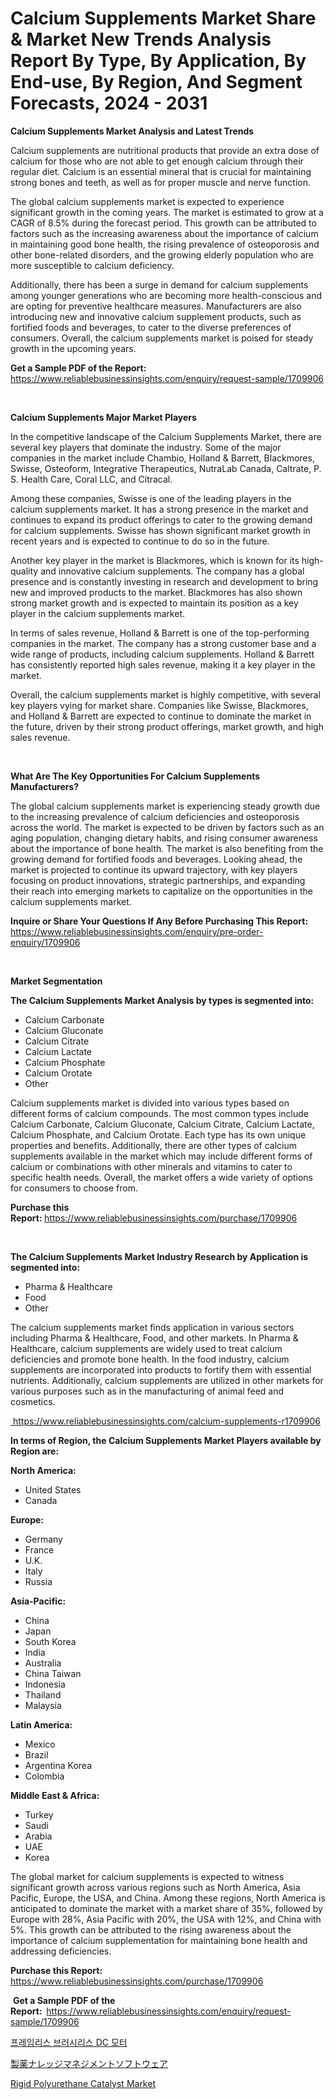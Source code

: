 <p><h1>Calcium Supplements Market Share & Market New Trends Analysis Report By Type, By Application, By End-use, By Region, And Segment Forecasts, 2024 - 2031</h1></p><p><strong>Calcium Supplements Market Analysis and Latest Trends</strong></p>
<p><p>Calcium supplements are nutritional products that provide an extra dose of calcium for those who are not able to get enough calcium through their regular diet. Calcium is an essential mineral that is crucial for maintaining strong bones and teeth, as well as for proper muscle and nerve function.</p><p>The global calcium supplements market is expected to experience significant growth in the coming years. The market is estimated to grow at a CAGR of 8.5% during the forecast period. This growth can be attributed to factors such as the increasing awareness about the importance of calcium in maintaining good bone health, the rising prevalence of osteoporosis and other bone-related disorders, and the growing elderly population who are more susceptible to calcium deficiency.</p><p>Additionally, there has been a surge in demand for calcium supplements among younger generations who are becoming more health-conscious and are opting for preventive healthcare measures. Manufacturers are also introducing new and innovative calcium supplement products, such as fortified foods and beverages, to cater to the diverse preferences of consumers. Overall, the calcium supplements market is poised for steady growth in the upcoming years.</p></p>
<p><strong>Get a Sample PDF of the Report:&nbsp;</strong> <a href="https://www.reliablebusinessinsights.com/enquiry/request-sample/1709906">https://www.reliablebusinessinsights.com/enquiry/request-sample/1709906</a></p>
<p>&nbsp;</p>
<p><strong>Calcium Supplements Major Market Players</strong></p>
<p><p>In the competitive landscape of the Calcium Supplements Market, there are several key players that dominate the industry. Some of the major companies in the market include Chambio, Holland & Barrett, Blackmores, Swisse, Osteoform, Integrative Therapeutics, NutraLab Canada, Caltrate, P. S. Health Care, Coral LLC, and Citracal.</p><p>Among these companies, Swisse is one of the leading players in the calcium supplements market. It has a strong presence in the market and continues to expand its product offerings to cater to the growing demand for calcium supplements. Swisse has shown significant market growth in recent years and is expected to continue to do so in the future.</p><p>Another key player in the market is Blackmores, which is known for its high-quality and innovative calcium supplements. The company has a global presence and is constantly investing in research and development to bring new and improved products to the market. Blackmores has also shown strong market growth and is expected to maintain its position as a key player in the calcium supplements market.</p><p>In terms of sales revenue, Holland & Barrett is one of the top-performing companies in the market. The company has a strong customer base and a wide range of products, including calcium supplements. Holland & Barrett has consistently reported high sales revenue, making it a key player in the market.</p><p>Overall, the calcium supplements market is highly competitive, with several key players vying for market share. Companies like Swisse, Blackmores, and Holland & Barrett are expected to continue to dominate the market in the future, driven by their strong product offerings, market growth, and high sales revenue.</p></p>
<p>&nbsp;</p>
<p><strong>What Are The Key Opportunities For Calcium Supplements Manufacturers?</strong></p>
<p><p>The global calcium supplements market is experiencing steady growth due to the increasing prevalence of calcium deficiencies and osteoporosis across the world. The market is expected to be driven by factors such as an aging population, changing dietary habits, and rising consumer awareness about the importance of bone health. The market is also benefiting from the growing demand for fortified foods and beverages. Looking ahead, the market is projected to continue its upward trajectory, with key players focusing on product innovations, strategic partnerships, and expanding their reach into emerging markets to capitalize on the opportunities in the calcium supplements market.</p></p>
<p><strong>Inquire or Share Your Questions If Any Before Purchasing This Report:</strong> <a href="https://www.reliablebusinessinsights.com/enquiry/pre-order-enquiry/1709906">https://www.reliablebusinessinsights.com/enquiry/pre-order-enquiry/1709906</a></p>
<p>&nbsp;</p>
<p><strong>Market Segmentation</strong></p>
<p><strong>The Calcium Supplements Market Analysis by types is segmented into:</strong></p>
<p><ul><li>Calcium Carbonate</li><li>Calcium Gluconate</li><li>Calcium Citrate</li><li>Calcium Lactate</li><li>Calcium Phosphate</li><li>Calcium Orotate</li><li>Other</li></ul></p>
<p><p>Calcium supplements market is divided into various types based on different forms of calcium compounds. The most common types include Calcium Carbonate, Calcium Gluconate, Calcium Citrate, Calcium Lactate, Calcium Phosphate, and Calcium Orotate. Each type has its own unique properties and benefits. Additionally, there are other types of calcium supplements available in the market which may include different forms of calcium or combinations with other minerals and vitamins to cater to specific health needs. Overall, the market offers a wide variety of options for consumers to choose from.</p></p>
<p><strong>Purchase this Report:&nbsp;</strong><a href="https://www.reliablebusinessinsights.com/purchase/1709906">https://www.reliablebusinessinsights.com/purchase/1709906</a></p>
<p>&nbsp;</p>
<p><strong>The Calcium Supplements Market Industry Research by Application is segmented into:</strong></p>
<p><ul><li>Pharma & Healthcare</li><li>Food</li><li>Other</li></ul></p>
<p><p>The calcium supplements market finds application in various sectors including Pharma & Healthcare, Food, and other markets. In Pharma & Healthcare, calcium supplements are widely used to treat calcium deficiencies and promote bone health. In the food industry, calcium supplements are incorporated into products to fortify them with essential nutrients. Additionally, calcium supplements are utilized in other markets for various purposes such as in the manufacturing of animal feed and cosmetics.</p></p>
<p><a href="https://www.reliablebusinessinsights.com/calcium-supplements-r1709906">&nbsp;https://www.reliablebusinessinsights.com/calcium-supplements-r1709906</a></p>
<p><strong>In terms of Region, the Calcium Supplements Market Players available by Region are:</strong></p>
<p>
    <p> <strong> North America: </strong>
        <ul>
            <li>United States</li>
            <li>Canada</li>
        </ul>
        </p> 
    <p> <strong> Europe: </strong>
        <ul>
            <li>Germany</li>
            <li>France</li>
            <li>U.K.</li>
            <li>Italy</li>
            <li>Russia</li>
        </ul>
        </p> 
    <p> <strong> Asia-Pacific: </strong>
        <ul>
            <li>China</li>
            <li>Japan</li>
            <li>South Korea</li>
            <li>India</li>
            <li>Australia</li>
            <li>China Taiwan</li>
            <li>Indonesia</li>
            <li>Thailand</li>
            <li>Malaysia</li>
        </ul>
        </p> 
    <p> <strong> Latin America: </strong>
        <ul>
            <li>Mexico</li>
            <li>Brazil</li>
            <li>Argentina Korea</li>
            <li>Colombia</li>
        </ul>
        </p> 
    <p> <strong> Middle East & Africa: </strong>
        <ul>
            <li>Turkey</li>
            <li>Saudi</li>
            <li>Arabia</li>
            <li>UAE</li>
            <li>Korea</li>
        </ul>
    </p>
    </p>
<p><p>The global market for calcium supplements is expected to witness significant growth across various regions such as North America, Asia Pacific, Europe, the USA, and China. Among these regions, North America is anticipated to dominate the market with a market share of 35%, followed by Europe with 28%, Asia Pacific with 20%, the USA with 12%, and China with 5%. This growth can be attributed to the rising awareness about the importance of calcium supplementation for maintaining bone health and addressing deficiencies.</p></p>
<p><strong>Purchase this Report: </strong><a href="https://www.reliablebusinessinsights.com/purchase/1709906">https://www.reliablebusinessinsights.com/purchase/1709906</a></p>
<p>&nbsp;<strong>Get a Sample PDF of the Report:&nbsp;&nbsp;</strong><a href="https://www.reliablebusinessinsights.com/enquiry/request-sample/1709906">https://www.reliablebusinessinsights.com/enquiry/request-sample/1709906</a></p>
<p><strong></strong></p>
<p><p><a href="https://github.com/lkwggful07722/Market-Research-Report-List-3/blob/main/69142108.md">프레임리스 브러시리스 DC 모터</a></p><p><a href="https://github.com/ycmtqqhvk3273/Market-Research-Report-List-3/blob/main/7913896184908.md">製薬ナレッジマネジメントソフトウェア</a></p><p><a href="https://github.com/PeterParrish5/Market-Research-Report-List-5/blob/main/rigid-polyurethane-catalyst-market.md">Rigid Polyurethane Catalyst Market</a></p></p>